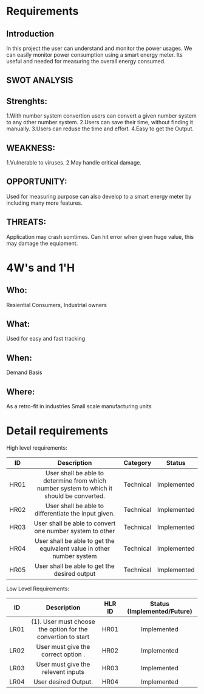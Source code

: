 # Requirements
## Introduction
In this project the user can understand and monitor the power usages. We can easily monitor power consumption using a smart energy meter. Its useful and needed for measuring the overall energy consumed.

## SWOT ANALYSIS

## Strenghts:
1.With number system convertion users can convert a given number system to any other number system. 
2.Users can save their time, without finding it manually. 
3.Users can reduse the time and effort.
4.Easy to get the Output. 


## WEAKNESS:
1.Vulnerable to viruses. 
2.May handle critical damage.

## OPPORTUNITY:
Used for measuring purpose can also develop to a smart energy meter by including many more features.

## THREATS:
Application may crash somtimes.
Can hit error when given huge value, this may damage the equipment.

# 4W&#39;s and 1&#39;H

## Who:
Resiential Consumers, Industrial owners

## What:

Used for easy and fast tracking

## When:

Demand Basis

## Where:
As a retro-fit in industries
Small scale manufacturing units


# Detail requirements
High level requirements: 


|**ID**|**Description**|**Category**|**Status**|
| :-: | :-: | :-: | :-: |
|HR01|User shall be able to determine from which number system to which it should be converted.|Technical|Implemented|
|HR02|User shall be able to differentiate the input given. |Technical|Implemented|
|HR03|User shall be able to convert one number system to other|Technical|Implemented|
|HR04|User shall be able to get the equivalent value in other number system|Technical|Implemented|
|HR05|User shall be able to get the desired output|Technical|Implemented|

Low Level Requirements:

|**ID**|**Description**|**HLR ID**|**Status (Implemented/Future)**|
| :-: | :-: | :-: | :-: |
|LR01|(1). User must choose the option for the convertion to start|HR01|Implemented|
|LR02|User must give the correct option .|HR02|Implemented|
|LR03|User must give the relevent inputs|HR03|Implemented|
|LR04|User desired Output. |HR04|Implemented|Requirements

